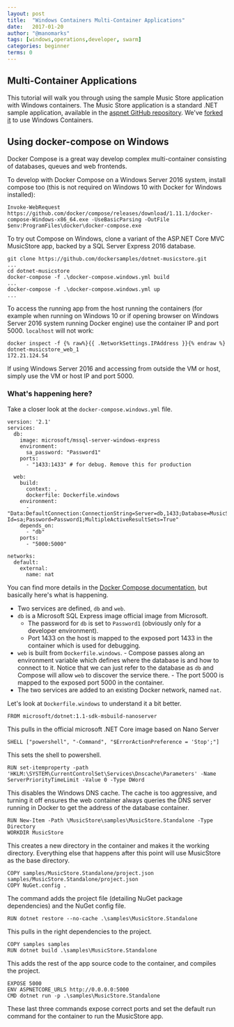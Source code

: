 ```yaml
---
layout: post
title:  "Windows Containers Multi-Container Applications"
date:   2017-01-20
author: "@manomarks"
tags: [windows,operations,developer, swarm]
categories: beginner
terms: 0
---
```


## Multi-Container Applications

This tutorial will walk you through using the sample Music Store application with Windows containers. The Music Store application is a standard .NET sample application, available in the [aspnet GitHub repository](https://github.com/aspnet/MusicStore "Music Store application"). We've [forked it](https://github.com/friism/MusicStore "link to forked version of Music Store App") to use Windows Containers.

## Using docker-compose on Windows
Docker Compose is a great way develop complex multi-container consisting of databases, queues and web frontends.

To develop with Docker Compose on a Windows Server 2016 system, install compose too (this is not required on Windows 10 with Docker for Windows installed):

```
Invoke-WebRequest https://github.com/docker/compose/releases/download/1.11.1/docker-compose-Windows-x86_64.exe -UseBasicParsing -OutFile $env:ProgramFiles\docker\docker-compose.exe
```

To try out Compose on Windows, clone a variant of the ASP.NET Core MVC MusicStore app, backed by a SQL Server Express 2016 database.

```
git clone https://github.com/dockersamples/dotnet-musicstore.git
...
cd dotnet-musicstore
docker-compose -f .\docker-compose.windows.yml build
...
docker-compose -f .\docker-compose.windows.yml up
...
```

To access the running app from the host running the containers (for example when running on Windows 10 or if opening browser on Windows Server 2016 system running Docker engine) use the container IP and port 5000. `localhost` will not work:

```
docker inspect -f {% raw%}{{ .NetworkSettings.IPAddress }}{% endraw %} dotnet-musicstore_web_1
172.21.124.54
```

If using Windows Server 2016 and accessing from outside the VM or host, simply use the VM or host IP and port 5000.

### What's happening here?
Take a closer look at the `docker-compose.windows.yml` file.

```
version: '2.1'
services:
  db:
    image: microsoft/mssql-server-windows-express
    environment:
      sa_password: "Password1"
    ports:
      - "1433:1433" # for debug. Remove this for production

  web:
    build:
      context: .
      dockerfile: Dockerfile.windows
    environment:
      - "Data:DefaultConnection:ConnectionString=Server=db,1433;Database=MusicStore;User Id=sa;Password=Password1;MultipleActiveResultSets=True"
    depends_on:
      - "db"
    ports:
      - "5000:5000"

networks:
  default:
    external:
      name: nat
```

You can find more details in the [Docker Compose documentation](https://docs.docker.com/compose/ "Docker Compose documentation"), but basically here's what is happening.
  - Two services are defined, `db` and `web`.
  - `db` is a Microsoft SQL Express image official image from Microsoft.
    - The password for `db` is set to `Password1` (obviously only for a developer environment).
    - Port 1433 on the host is mapped to the exposed port 1433 in the container which is used for debugging.
  -  `web` is built from `Dockerfile.windows`. 
    - Compose passes along an environment variable which defines where the database is and how to connect to it. Notice that we can just refer to the database as `db` and Compose will allow `web` to discover the service there.
    - The port 5000 is mapped to the exposed port 5000 in the container.
  - The two services are added to an existing Docker network, named `nat`.

Let's look at `Dockerfile.windows` to understand it a bit better.

```
FROM microsoft/dotnet:1.1-sdk-msbuild-nanoserver
```
This pulls in the official microsoft .NET Core image based on Nano Server
```
SHELL ["powershell", "-Command", "$ErrorActionPreference = 'Stop';"]
```
This sets the shell to powershell.
```
RUN set-itemproperty -path 'HKLM:\SYSTEM\CurrentControlSet\Services\Dnscache\Parameters' -Name ServerPriorityTimeLimit -Value 0 -Type DWord
```
This disables the Windows DNS cache. The cache is too aggressive, and turning it off ensures the web container always queries the DNS server running in Docker to get the address of the database container.
```
RUN New-Item -Path \MusicStore\samples\MusicStore.Standalone -Type Directory
WORKDIR MusicStore
```
This creates a new directory in the container and makes it the working directory. Everything else that happens after this point will use MusicStore as the base directory.
```
COPY samples/MusicStore.Standalone/project.json samples/MusicStore.Standalone/project.json
COPY NuGet.config .
```
The command adds the project file (detailing NuGet package dependencies) and the NuGet config file.
```
RUN dotnet restore --no-cache .\samples\MusicStore.Standalone
```
This pulls in the right dependencies to the project.

```
COPY samples samples
RUN dotnet build .\samples\MusicStore.Standalone
```
This adds the rest of the app source code to the container, and compiles the project.
```
EXPOSE 5000
ENV ASPNETCORE_URLS http://0.0.0.0:5000
CMD dotnet run -p .\samples\MusicStore.Standalone
```
These last three commands expose correct ports and set the default run command for the container to run the MusicStore app.
